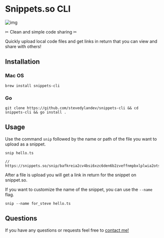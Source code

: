# Snippets.so CLI

![img](https://www.snippets.so/og.png)

✂︎ Clean and simple code sharing ✂︎

Quickly upload local code files and get links in return that you can view and share with others!

## Installation

### Mac OS
```
brew install snippets-cli
```

### Go
```
git clone https://github.com/stevedylandev/snippets-cli && cd snippets-cli && go install .
```

## Usage
Use the command `snip` followed by the name or path of the file you want to upload as a snippet.
```
snip hello.ts

//  https://snippets.so/snip/bafkreia2cv4bsi6xzc6den6b2zveffnmpbxlplwia2otsvp5fowrp7morm
```
After a file is upload you will get a link in return for the snippet on snippet.so.

If you want to customize the name of the snippet, you can use the `--name` flag.
```
snip --name for_steve hello.ts
```

## Questions

If you have any questions or requests feel free to [contact me!](mailto:hello@stevedylan.dev)
